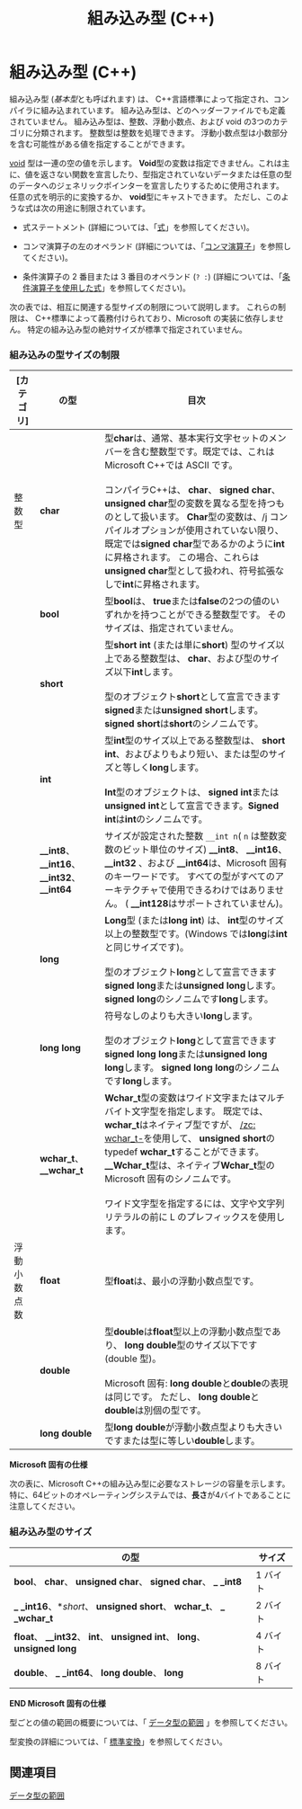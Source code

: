 ﻿---
title: 組み込み型 (C++)
ms.date: 12/11/2019
f1_keywords:
- __int128_cpp
- __wchar_t_cpp
- char_cpp
- double_cpp
- float_cpp
- int_cpp
- long_cpp
- long_double_cpp
- short_cpp
- signed_cpp
- unsigned_cpp
- unsigned_int_cpp
- wchar_t_cpp
helpviewer_keywords:
- specifiers [C++], type
- float keyword [C++]
- char keyword [C++]
- __wchar_t keyword [C++]
- signed types [C++], summary of data types
- Integer data type [C++], C++ data types
- arithmetic operations [C++], types
- int data type
- unsigned types [C++], summary of data types
- short data type [C++]
- double data type [C++], summary of types
- long long keyword [C++]
- long double keyword [C++]
- unsigned types [C++]
- signed types [C++]
- void keyword [C++]
- storage [C++], basic type
- integral types, C++
- wchar_t keyword [C++]
- floating-point numbers [C++], C++ data types
- long keyword [C++]
- type specifiers [C++]
- integral types
- long keyword [C++]
- storing types [C++]
- data types [C++], void
ms.assetid: 58b0106a-0406-4b74-a430-7cbd315c0f89
ms.openlocfilehash: f6bfc72bf279d09e89423866d9cb46ad3496b49c
ms.sourcegitcommit: a5fa9c6f4f0c239ac23be7de116066a978511de7
ms.translationtype: MT
ms.contentlocale: ja-JP
ms.lasthandoff: 12/20/2019
ms.locfileid: "75301497"
---
# <a name="built-in-types-c"></a>組み込み型 (C++)

組み込み型 (*基本型*とも呼ばれます) は、 C++言語標準によって指定され、コンパイラに組み込まれています。 組み込み型は、どのヘッダーファイルでも定義されていません。 組み込み型は、整数、浮動小数点、および void の3つのカテゴリに分類されます。 整数型は整数を処理できます。 浮動小数点型は小数部分を含む可能性がある値を指定することができます。

[void](void-cpp.md) 型は一連の空の値を示します。 **Void**型の変数は指定できません。これは主に、値を返さない関数を宣言したり、型指定されていないデータまたは任意の型のデータへのジェネリックポインターを宣言したりするために使用されます。 任意の式を明示的に変換するか、 **void**型にキャストできます。 ただし、このような式は次の用途に制限されています。

- 式ステートメント (詳細については、「[式](expressions-cpp.md)」を参照してください)。

- コンマ演算子の左のオペランド (詳細については、「[コンマ演算子](comma-operator.md)」を参照してください)。

- 条件演算子の 2 番目または 3 番目のオペランド (`? :`) (詳細については、「[条件演算子を使用した式](conditional-operator-q.md)」を参照してください)。

次の表では、相互に関連する型サイズの制限について説明します。 これらの制限は、 C++標準によって義務付けられており、Microsoft の実装に依存しません。 特定の組み込み型の絶対サイズが標準で指定されていません。

### <a name="built-in-type-size-restrictions"></a>組み込みの型サイズの制限

|[カテゴリ]|の型|目次|
|--------------|----------|--------------|
|整数型|**char**|型**char**は、通常、基本実行文字セットのメンバーを含む整数型です。既定では、これは Microsoft C++では ASCII です。<br /><br /> コンパイラC++は、 **char**、 **signed char**、 **unsigned char**型の変数を異なる型を持つものとして扱います。 **Char**型の変数は、/j コンパイルオプションが使用されていない限り、既定では**signed char**型であるかのように**int**に昇格されます。 この場合、これらは**unsigned char**型として扱われ、符号拡張なしで**int**に昇格されます。|
||**bool**|型**bool**は、 **true**または**false**の2つの値のいずれかを持つことができる整数型です。 そのサイズは、指定されていません。|
||**short**|型**short int** (または単に**short**) 型のサイズ以上である整数型は、 **char**、および型のサイズ以下**int**します。<br /><br /> 型のオブジェクト**short**として宣言できます**signed**または**unsigned short**します。 **signed short**は**short**のシノニムです。|
||**int**|型**int**型のサイズ以上である整数型は、 **short int**、およびよりもより短い、または型のサイズと等しく**long**します。<br /><br /> **Int**型のオブジェクトは、 **signed int**または**unsigned int**として宣言できます。**Signed int**は**int**のシノニムです。|
||**__int8**、 **__int16**、 **__int32**、 **__int64**|サイズが設定された整数 `__int n`( `n` は整数変数のビット単位のサイズ) **__int8**、 **__int16**、 **__int32** 、および **__int64**は、Microsoft 固有のキーワードです。 すべての型がすべてのアーキテクチャで使用できるわけではありません。 ( **__int128**はサポートされていません)。|
||**long**|**Long**型 (または**long int**) は、 **int**型のサイズ以上の整数型です。(Windows では**long**は**int**と同じサイズです)。<br /><br /> 型のオブジェクト**long**として宣言できます**signed long**または**unsigned long**します。 **signed long**のシノニムです**long**します。|
||**long long**|符号なしのよりも大きい**long**します。<br /><br /> 型のオブジェクト**long**として宣言できます**signed long long**または**unsigned long long**します。 **signed long long**のシノニムです**long**します。|
||**wchar_t**、 **__wchar_t**|**Wchar_t**型の変数はワイド文字またはマルチバイト文字型を指定します。 既定では、 **wchar_t**はネイティブ型ですが、 [/zc: wchar_t-](../build/reference/zc-wchar-t-wchar-t-is-native-type.md)を使用して、 **unsigned short**の typedef **wchar_t**することができます。 **__Wchar_t**型は、ネイティブ**Wchar_t**型の Microsoft 固有のシノニムです。<br /><br /> ワイド文字型を指定するには、文字や文字列リテラルの前に L のプレフィックスを使用します。|
|浮動小数点数|**float**|型**float**は、最小の浮動小数点型です。|
||**double**|型**double**は**float**型以上の浮動小数点型であり、 **long double**型のサイズ以下です (double 型)。<br /><br /> Microsoft 固有: **long double**と**double**の表現は同じです。 ただし、 **long double**と**double**は別個の型です。|
||**long double**|型**long double**が浮動小数点型よりも大きいですまたは型に等しい**double**します。|

**Microsoft 固有の仕様**

次の表に、Microsoft C++の組み込み型に必要なストレージの容量を示します。 特に、64ビットのオペレーティングシステムでは、**長さ**が4バイトであることに注意してください。

### <a name="sizes-of-built-in-types"></a>組み込み型のサイズ

|の型|サイズ|
|----------|----------|
|**bool**、 **char**、 **unsigned char**、 **signed char**、 **_ _int8**|1 バイト|
|**_ _int16**、**short*、 **unsigned short**、 **wchar_t**、 **_ _wchar_t**|2 バイト|
|**float**、 **__int32**、 **int**、 **unsigned int**、 **long**、 **unsigned long**|4 バイト|
|**double**、 **_ _int64**、 **long double**、 **long**|8 バイト|

**END Microsoft 固有の仕様**

型ごとの値の範囲の概要については、「 [データ型の範囲](data-type-ranges.md) 」を参照してください。

型変換の詳細については、「 [標準変換](standard-conversions.md)」を参照してください。

## <a name="see-also"></a>関連項目

[データ型の範囲](data-type-ranges.md)